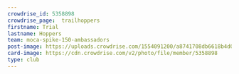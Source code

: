 ```yaml
---
crowdrise_id: 5358898
crowdrise_page:  trailhoppers
firstname: Trial   
lastname: Hoppers
team: moca-spike-150-ambassadors
post-image: https://uploads.crowdrise.com/1554091200/a8741708db6618b4d03cbd4daaaaaa1c.jpg
card-image: https://cdn.crowdrise.com/v2/photo/file/member/5358898
type: club
---
```

